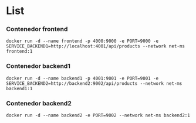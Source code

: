 # List

### Contenedor frontend

```
docker run -d --name frontend -p 4000:9000 -e PORT=9000 -e SERVICE_BACKEND1=http://localhost:4001/api/products --network net-ms frontend:1
```

### Contenedor backend1

```
docker run -d --name backend1 -p 4001:9001 -e PORT=9001 -e SERVICE_BACKEND2=http://backend2:9002/api/products --network net-ms backend1:1
```

### Contenedor backend2

```
docker run -d --name backend2 -e PORT=9002 --network net-ms backend2:1
```
